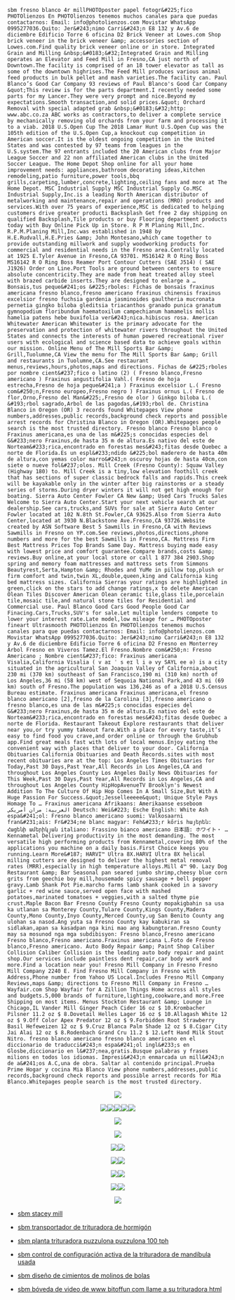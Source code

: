 
```
sbm fresno blanco 4r millPHOTOposter papel fotogr&#225;fico PHOTOlienzos En PHOTOlienzos tenemos muchos canales para que puedas contactarnos: Email: info@photolienzos.com Movistar WhatsApp 0995277036.Quito: Jer&#243;nimo Carri&#243;n E8 132 y Av.6 de diciembre Edificio Torre 6 oficina D2 Brick Veneer at Lowes.com Shop brick veneer in the brick veneer &amp; accessories section of Lowes.com.Find quality brick veneer online or in store. Integrated Grain and Milling &nbsp;&#0183;&#32;Integrated Grain and Milling operates an Elevator and Feed Mill in Fresno,CA just north of Downtown.The facility is comprised of an 18 tower elevator as tall as some of the downtown highrises.The Feed Mill produces various animal feed products in bulk pellet and mash varieties.The facility can. Paul Blanco’s Good Car Company 93 reviews of Paul Blanco's Good Car Company &quot;This review is for the parts department.I recently needed some parts for my Lancer.They were very prompt and nice.Beyond my expectations.Smooth transaction,and solid prices.&quot; Orchard Removal with special adapted grab &nbsp;&#0183;&#32;http: www.abc.co.za ABC works as contractors,to deliver a complete service by mechanically removing old orchards from your farm and processing it to a viab. 2018 U.S.Open Cup The 2018 Lamar Hunt U.S.Open Cup was the 105th edition of the U.S.Open Cup,a knockout cup competition in American soccer.It is the oldest ongoing competition in the United States and was contested by 97 teams from leagues in the U.S.system.The 97 entrants included the 20 American clubs from Major League Soccer and 22 non affiliated American clubs in the United Soccer League. The Home Depot Shop online for all your home improvement needs: appliances,bathroom decorating ideas,kitchen remodeling,patio furniture,power tools,bbq grills,carpeting,lumber,concrete,lighting,ceiling fans and more at The Home Depot. MSC Industrial Supply MSC Industrial Supply Co.MSC Industrial Supply,Inc.is a leading North American distributor of metalworking and maintenance,repair and operations (MRO) products and services.With over 75 years of experience,MSC is dedicated to helping customers drive greater producti Backsplash Get free 2 day shipping on qualified Backsplash,Tile products or buy Flooring department products today with Buy Online Pick Up in Store. R P M Planing Mill,Inc. R.P.M.Planing Mill,Inc.was established in 1948 by H.E.Rudvall,H.E.Pries &amp; John Montesano,which came together to provide outstanding millwork and supply woodworking products for commercial and residential needs in the Fresno area.Centrally located at 1925 E.Tyler Avenue in Fresno,CA 93701. MS16142 R O Ring Boss MS16142 R O Ring Boss Reamer Port Contour Cutters (SAE J514) ( SAE J1926) Order on Line.Port Tools are ground between centers to ensure absolute concentricity.They are made from heat treated alloy steel with brazed carbide inserts.They are designed to enlarge a … Bonsais,tus peque&#241;os &#225;rboles: Fichas de bonsais fraxinus americana fresno blanco,fresno americano fraxinus chinensis fraxinus excelsior fresno fuchsia gardenia jasminoides gaultheria mucronata pernetia gingko biloba gleditsia triacanthos granado punica granatum gymnopodium floribundum haematoxilum campechianum hamamelis mollis hamelia patens hebe buxifolia ver&#243;nica.hibiscus rosa. American Whitewater American Whitewater is the primary advocate for the preservation and protection of whitewater rivers throughout the United States and connects the interests of human powered recreational river users with ecological and science based data to achieve goals within our mission. Online Menu of The Mill Sports Bar &amp; Grill,Tuolumne,CA View the menu for The Mill Sports Bar &amp; Grill and restaurants in Tuolumne,CA.See restaurant menus,reviews,hours,photos,maps and directions. Fichas de &#225;rboles por nombre cient&#237;fico o latino (2) ( Fresno blanco,Fresno americano ) Fraxinus angustifolia Vahl.( Fresno de hoja estrecha,Fresno de hoja peque&#241;a ) Fraxinus excelsior L.( Fresno com&#250;n,Fresno europeo,Fresno negro ) Fraxinus ornus L.( Fresno de flor,Orno,Fresno del Man&#225;,Fresno de olor ) Ginkgo biloba L.( &#193;rbol sagrado,Arbol de las pagodas,&#193;rbol de. Christina Blanco in Oregon (OR) 3 records found Whitepages View phone numbers,addresses,public records,background check reports and possible arrest records for Christina Blanco in Oregon (OR).Whitepages people search is the most trusted directory. Fresno blanco Fresno blanco o Fraxinus americana,es una de las m&#225;s conocidas especies del G&#233;nero Fraxinus,de hasta 35 m de altura.Es nativo del este de Norteam&#233;rica,encontrado en forestas mes&#243;fitas desde Quebec a norte de Florida.Es un espl&#233;ndido &#225;bol maderero de hasta 40m de altura,con yemas color marro&#243;n oscuroy hojas de hasta 40cm,con siete o nueve fol&#237;olos. Mill Creek (Fresno County): Squaw Valley (Highway 180) to. Mill Creek is a tiny,low elevation foothill creek that has sections of super classic bedrock falls and rapids.This creek will be kayakable only in the winter after big rainstorms or a steady series of storms.During dryer winters it will not get high enough for boating. Sierra Auto Center Fowler CA New &amp; Used Cars Trucks Sales Welcome to Sierra Auto Center.Start your next vehicle search at our dealership.See cars,trucks,and SUVs for sale at Sierra Auto Center Fowler located at 102 N.8th St.Fowler,CA 93625.Also from Sierra Auto Center,located at 3930 N.Blackstone Ave.Fresno,CA 93726.Website created by ASN Software Best 5 Sawmills in Fresno,CA with Reviews Sawmills in Fresno on YP.com.See reviews,photos,directions,phone numbers and more for the best Sawmills in Fresno,CA. Mattress Firm Best Mattress Prices Top Brands Same Day. Mattress buying made easy with lowest price and comfort guarantee.Compare brands,costs &amp; reviews.Buy online,at your local store or call 1 877 384 2903.Shop spring and memory foam mattresses and mattress sets from Simmons Beautyrest,Serta,Hampton &amp; Rhodes and YuMe in pillow top,plush or firm comfort and twin,twin XL,double,queen,king and California king bed mattress sizes. California Sierras your ratings are highlighted in green,click on the stars to add change ratings,x to delete American Olean Tiles Discover American Olean ceramic tile,glass tile,porcelain tile,mosaic tile,and natural stone tiles for Residential and Commercial use. Paul Blanco Good Cars Good People Good Car Finacing.Cars,Trucks,SUV's for sale.Let multiple lenders compete to lower your interest rate.Late model,low mileage for … PHOTOposter fineart Ultrasmooth PHOTOlienzos En PHOTOlienzos tenemos muchos canales para que puedas contactarnos: Email: info@photolienzos.com Movistar WhatsApp 0995277036.Quito: Jer&#243;nimo Carri&#243;n E8 132 y Av.6 de diciembre Edificio Torre 6 oficina D2 Fresno en Monterrey Arbol Fresno en Viveros Tamez.El Fresno.Nombre com&#250;n: Fresno Americano ; Nombre cient&#237;fico: Fraxinus americana Visalia,California Visalia ( v aɪ ˈ s eɪ l i ə vy SAYL ee ə) is a city situated in the agricultural San Joaquin Valley of California,about 230 mi (370 km) southeast of San Francisco,190 mi (310 km) north of Los Angeles,36 mi (58 km) west of Sequoia National Park,and 43 mi (69 km) south of Fresno.The population was 136,246 as of a 2018 U.S.Census Bureau estimate. Fraxinus americana Fraxinus americana,el fresno blanco americano [2],fresno de la Carolina [3],fresno americano o fresno blanco,es una de las m&#225;s conocidas especies del G&#233;nero Fraxinus,de hasta 35 m de altura.Es nativo del este de Norteam&#233;rica,encontrado en forestas mes&#243;fitas desde Quebec a norte de Florida. Restaurant Takeout Explore restaurants that deliver near you,or try yummy takeout fare.With a place for every taste,it’s easy to find food you crave,and order online or through the Grubhub app.Find great meals fast with lots of local menus.Enjoy eating the convenient way with places that deliver to your door. California Obituaries California Obituaries and Death Records.sites with most recent obituaries are at the top: Los Angeles Times Obituaries for Today,Past 30 Days,Past Year,All Records in Los Angeles,CA and throughout Los Angeles County Los Angeles Daily News Obituaries for This Week,Past 30 Days,Past Year,All Records in Los Angeles,CA and throughout Los Angeles County HipHopAvenueTV Brooklyn's Newest Addition To The Culture Of Hip Hop Comes In A Small Size,But With A Huge Passion For Success.&quot;Jesselleeeee&quot; Unique Style Pays Homage To … Fraxinus americana Afrikaans: Amerikaanse esseboom العربية: مران أمريكي Deutsch: Wei&#223; Esche English: White Ash espa&#241;ol: Fresno blanco americano suomi: Valkosaarni fran&#231;ais: Fr&#234;ne blanc magyar: Feh&#233;r kőris հայերեն: Հացենի ամերիկյան italiano: Frassino bianco americano 日本語: ホワイト・ … Kennametal Delivering productivity in the most demanding. The most versatile high performing products from Kennametal,covering 80% of the applications you machine on a daily basis.First Choice keeps you running.Learn More&#187; HARVI™ Ultra 8X.HARVI Ultra 8X helical milling cutters are designed to deliver the highest metal removal rates (MRR),especially in high temperature alloys.Mill 4™ 90. Lazy Dog Restaurant &amp; Bar Seasonal pan seared jumbo shrimp,cheesy blue corn grits from geechie boy mill,housemade spicy sausage + bell pepper gravy.Lamb Shank Pot Pie.marcho farms lamb shank cooked in a savory garlic + red wine sauce,served open face with mashed potatoes,marinated tomatoes + veggies,with a salted thyme pie crust.Maple Bacon Bar Fresno County Fresno County mopakigbahin sa usa ka utlanan sa Monterey County,Tulare County,Kings County,Madera County,Mono County,Inyo County,Merced County,ug San Benito County ang ulohan sa nasod.Ang yuta sa Fresno County kay kabukiran sa sidlakan,apan sa kasadpan nga kini mao ang kabungtoran.Fresno County may sa mosunod nga mga subdibisyon: Fresno blanco,Fresno americano Fresno blanco,Fresno americano.Fraxinus americana L.Foto de Fresno blanco,Fresno americano. Auto Body Repair &amp; Paint Shop Caliber Collision Caliber Collision is the leading auto body repair and paint shop.Our services include paintless dent repair,car body work and more.Find a location near you! Fresno Mill Company in Fresno Fresno Mill Company 2240 E. Find Fresno Mill Company in Fresno with Address,Phone number from Yahoo US Local.Includes Fresno Mill Company Reviews,maps &amp; directions to Fresno Mill Company in Fresno … Wayfair.com Shop Wayfair for A Zillion Things Home across all styles and budgets.5,000 brands of furniture,lighting,cookware,and more.Free Shipping on most items. Menus Stockton Restaurant &amp; Lounge in Chicago,IL Vander Mill Ginger Peach Cider 16 oz $ 10.Krombacher Pilsner 11.2 oz $ 8.Dovetail Helles Lager 16 oz $ 10.Allagash White 12 oz $ 9.Off Color Apex Predator 12 oz $ 9.Forbidden Root Strawberry Basil Hefeweizen 12 oz $ 9.Cruz Blanca Palm Shade 12 oz $ 8.Cigar City Jai Alai 12 oz $ 8.Rodenbach Grand Cru 11.2 $ 12.Left Hand Milk Stout Nitro. fresno blanco americano fresno blanco americano en el diccionario de traducci&#243;n espa&#241;ol ingl&#233;s en Glosbe,diccionario en l&#237;nea,gratis.Busque palabras y frases milions en todos los idiomas. Impresi&#243;n enmarcada un mill&#243;n de a&#241;os A.C,una de obra. Saltar al contenido principal.Prueba Prime Hogar y cocina Mia Blanco View phone numbers,addresses,public records,background check reports and possible arrest records for Mia Blanco.Whitepages people search is the most trusted directory. 
```

<div align="center">

<a href="https://es-crusher.shibang-china.com/github&k=sbm+fresno+blanco+4r+mill"><img src="https://static.shibang-china.com/es/crusher/logo.jpg"></a>

<a href="https://es-crusher.shibang-china.com/github&k=sbm+fresno+blanco+4r+mill"><img src="https://static.shibang-china.com/es/crusher/index.jpg"></a><a href="https://es-crusher.shibang-china.com/material.htmlgithub&k=sbm+fresno+blanco+4r+mill"><img src="https://static.shibang-china.com/es/crusher/material.jpg"></a><a href="https://es-crusher.shibang-china.com/application.htmlgithub&k=sbm+fresno+blanco+4r+mill"><img src="https://static.shibang-china.com/es/crusher/application.jpg"></a><a href="https://es-crusher.shibang-china.com/aboutus.htmlgithub&k=sbm+fresno+blanco+4r+mill"><img src="https://static.shibang-china.com/es/crusher/aboutus.jpg"></a><a href="https://es-crusher.shibang-china.com/contact.htmlgithub&k=sbm+fresno+blanco+4r+mill"><img src="https://static.shibang-china.com/es/crusher/contact.jpg"></a>

<a href="https://es-crusher.shibang-china.com/github&k=sbm+fresno+blanco+4r+mill"><img src="https://static.shibang-china.com/es/crusher/banner.jpg"></a>

<a href="https://swt.shibang-china.com/github&k=sbm+fresno+blanco+4r+mill"><img src="https://static.shibang-china.com/es/crusher/text.jpg"></a>

<a href="https://swt.shibang-china.com/github&k=sbm+fresno+blanco+4r+mill"><img src="https://static.shibang-china.com/es/crusher/chat.jpg"></a><a href="https://es-crusher.shibang-china.com/contact.htmlgithub&k=sbm+fresno+blanco+4r+mill"><img src="https://static.shibang-china.com/es/crusher/message.jpg"></a>

<a href="https://es-crusher.shibang-china.com/products/pe.htmlgithub&k=sbm+fresno+blanco+4r+mill"><img src="https://static.shibang-china.com/es/crusher/pe.jpg"></a><a href="https://es-crusher.shibang-china.com/products/pf.htmlgithub&k=sbm+fresno+blanco+4r+mill"><img src="https://static.shibang-china.com/es/crusher/pf.jpg"></a>

<a href="https://es-crusher.shibang-china.com/products/hpt.htmlgithub&k=sbm+fresno+blanco+4r+mill"><img src="https://static.shibang-china.com/es/crusher/hpt.jpg"></a><a href="https://es-crusher.shibang-china.com/products/vsi.htmlgithub&k=sbm+fresno+blanco+4r+mill"><img src="https://static.shibang-china.com/es/crusher/vsi.jpg"></a>

<a href="https://es-crusher.shibang-china.com/products/klv.htmlgithub&k=sbm+fresno+blanco+4r+mill"><img src="https://static.shibang-china.com/es/crusher/klv.jpg"></a><a href="https://es-crusher.shibang-china.com/products/portable.htmlgithub&k=sbm+fresno+blanco+4r+mill"><img src="https://static.shibang-china.com/es/crusher/portable.jpg"></a>

<a href="https://swt.shibang-china.com/github&k=sbm+fresno+blanco+4r+mill"><img src="https://static.shibang-china.com/es/crusher/case.jpg"></a>

</div>


* [sbm stacey mill](sbm%20stacey%20mill.md)

* [sbm transportador de trituradora de hormigón](sbm%20transportador%20de%20trituradora%20de%20hormig%C3%B3n.md)

* [sbm planta trituradora puzzulona puzzulona 100 tph](sbm%20planta%20trituradora%20puzzulona%20puzzulona%20100%20tph.md)

* [sbm control de configuración activa de la trituradora de mandíbula usada](sbm%20control%20de%20configuraci%C3%B3n%20activa%20de%20la%20trituradora%20de%20mand%C3%ADbula%20usada.md)

* [sbm diseño de cimientos de molinos de bolas](sbm%20dise%C3%B1o%20de%20cimientos%20de%20molinos%20de%20bolas.md)

* [sbm bóveda de video de www bitoffun com llame a su trituradora html](sbm%20b%C3%B3veda%20de%20video%20de%20www%20bitoffun%20com%20llame%20a%20su%20trituradora%20html.md)